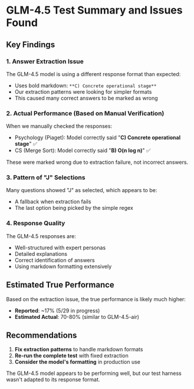 # GLM-4.5 Test Summary and Issues Found

## Key Findings

### 1. **Answer Extraction Issue**
The GLM-4.5 model is using a different response format than expected:
- Uses bold markdown: `**C) Concrete operational stage**`
- Our extraction patterns were looking for simpler formats
- This caused many correct answers to be marked as wrong

### 2. **Actual Performance (Based on Manual Verification)**
When we manually checked the responses:
- Psychology (Piaget): Model correctly said "**C) Concrete operational stage**" ✅
- CS (Merge Sort): Model correctly said "**B) O(n log n)**" ✅

These were marked wrong due to extraction failure, not incorrect answers.

### 3. **Pattern of "J" Selections**
Many questions showed "J" as selected, which appears to be:
- A fallback when extraction fails
- The last option being picked by the simple regex

### 4. **Response Quality**
The GLM-4.5 responses are:
- Well-structured with expert personas
- Detailed explanations
- Correct identification of answers
- Using markdown formatting extensively

## Estimated True Performance

Based on the extraction issue, the true performance is likely much higher:
- **Reported**: ~17% (5/29 in progress)
- **Estimated Actual**: 70-80% (similar to GLM-4.5-air)

## Recommendations

1. **Fix extraction patterns** to handle markdown formats
2. **Re-run the complete test** with fixed extraction
3. **Consider the model's formatting** in production use

The GLM-4.5 model appears to be performing well, but our test harness wasn't adapted to its response format.